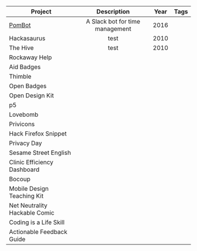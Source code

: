 | Project       | Description   | Year | Tags|
| ------------- |:-------------:|:-----:|-------:|
| [PomBot](https://pombot.bocoup.com/)|A Slack bot for time management|2016|
|Hackasaurus   |    test           |  2010     |
| The Hive      |           test    |    2010   |
| Rockaway Help |                   |       |
| Aid Badges| | |
|Thimble | | 
|Open Badges | |
|Open Design Kit | |
|p5||
|Lovebomb||
|Privicons||
|Hack Firefox Snippet | |
|Privacy Day||
|Sesame Street English||
|Clinic Efficiency Dashboard||
|Bocoup||
|Mobile Design Teaching Kit||
|Net Neutrality Hackable Comic||
|Coding is a Life Skill||
|Actionable Feedback Guide | |


